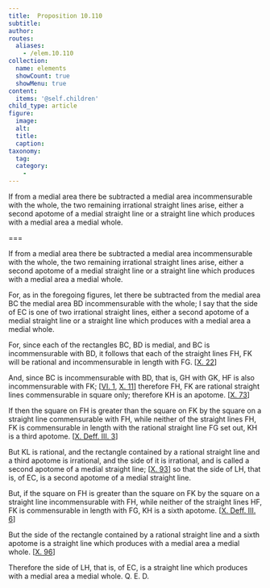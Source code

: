```yaml
---
title:  Proposition 10.110
subtitle: 
author:
routes:
  aliases:
    - /elem.10.110
collection:
  name: elements
  showCount: true
  showMenu: true
content:
  items: '@self.children'
child_type: article
figure:
  image:
  alt:
  title:
  caption:
taxonomy:
  tag:
  category:
    - 
---
```


<p><hi rend="ital">If from a medial area there be subtracted a medial area incommensurable with the whole, the two remaining irrational straight lines arise, either a second apotome of a medial straight line or a straight line which produces with a medial area a medial whole</hi>. </p>

===

<p><span class="ital">If from a medial area there be subtracted a medial area incommensurable with the whole, the two remaining irrational straight lines arise, either a second apotome of a medial straight line or a straight line which produces with a medial area a medial whole</span>. </p>

<p>For, as in the foregoing figures, let there be subtracted from the medial area <span class="ital">BC</span> the medial area <span class="ital">BD</span> incommensurable with the whole;  I say that the <quote>side</quote>
 of <span class="ital">EC</span> is one of two irrational straight lines, either a second apotome of a medial straight line or a straight line which produces with a medial area a medial whole. <pb n="239"/></p>

<p>For, since each of the rectangles <span class="ital">BC</span>, <span class="ital">BD</span> is medial, and <span class="ital">BC</span> is incommensurable with <span class="ital">BD</span>, it follows that each of the straight lines <span class="ital">FH</span>, <span class="ital">FK</span> will be rational and incommensurable in length with <span class="ital">FG</span>. [<a href="/elem.10.22">X. 22</a>] </p>

<p>And, since <span class="ital">BC</span> is incommensurable with <span class="ital">BD</span>, that is, <span class="ital">GH</span> with <span class="ital">GK</span>, <span class="ital">HF</span> is also incommensurable with <span class="ital">FK</span>; [<a href="/elem.6.1">VI. 1</a>, <a href="/elem.10.11">X. 11</a>] therefore <span class="ital">FH</span>, <span class="ital">FK</span> are rational straight lines commensurable in square only; therefore <span class="ital">KH</span> is an apotome. [<a href="/elem.10.73">X. 73</a>] </p>

<p>If then the square on <span class="ital">FH</span> is greater than the square on <span class="ital">FK</span> by the square on a straight line commensurable with <span class="ital">FH</span>, while neither of the straight lines <span class="ital">FH</span>, <span class="ital">FK</span> is commensurable in length with the rational straight line <span class="ital">FG</span> set out, <span class="ital">KH</span> is a third apotome. [<a href="/elem.10.def.3.3">X. Deff. III. 3</a>] </p>

<p>But <span class="ital">KL</span> is rational, and the rectangle contained by a rational straight line and a third apotome is irrational, and the <quote>side</quote>
 of it is irrational, and is called a second apotome of a medial straight line; [<a href="/elem.10.93">X. 93</a>] so that the <quote>side</quote>
 of <span class="ital">LH</span>, that is, of <span class="ital">EC</span>, is a second apotome of a medial straight line. </p>

<p>But, if the square on <span class="ital">FH</span> is greater than the square on <span class="ital">FK</span> by the square on a straight line incommensurable with <span class="ital">FH</span>, while neither of the straight lines <span class="ital">HF</span>, <span class="ital">FK</span> is commensurable in length with <span class="ital">FG</span>, <span class="ital">KH</span> is a sixth apotome. [<a href="/elem.10.def.3.6">X. Deff. III. 6</a>] </p>

<p>But the <quote>side</quote>
 of the rectangle contained by a rational straight line and a sixth apotome is a straight line which produces with a medial area a medial whole. [<a href="/elem.10.96">X. 96</a>] </p>

<p>Therefore the <quote>side</quote>
 of <span class="ital">LH</span>, that is, of <span class="ital">EC</span>, is a straight line which produces with a medial area a medial whole. Q. E. D.</p>
